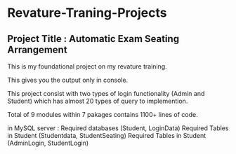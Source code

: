 # Revature-Traning-Projects

 ## **Project Title : Automatic Exam Seating Arrangement**
This is my foundational project on my revature training.

This gives you the output only in console.

This project consist with two types of login functionality (Admin and Student) which has almost 20 types of query to implemention.

Total of 9 modules within 7 pakages contains 1100+ lines of code.

in MySQL server :
Required databases (Student, LoginData)
Required Tables in Student (Studentdata, StudentSeating)
Required Tables in Student (AdminLogin, StudentLogin)
